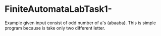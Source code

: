 # FiniteAutomataLabTask1-
Example given input consist of odd number of a's (abaaba). This is simple program because is take only two different letter.
